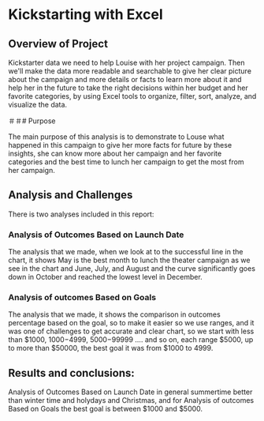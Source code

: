 # Kickstarting with Excel

## Overview of Project

Kickstarter data we need to help Louise with her project campaign. Then we'll make the data more readable and searchable to give her clear picture about the campaign and more details or facts to learn more about it and help her in the future to take the right decisions within her budget and her favorite categories, by using Excel tools to organize, filter, sort, analyze, and visualize the data.

＃＃# Purpose

The main purpose of this analysis is to demonstrate to Louse what happened in this campaign to give her more facts for future by these insights, she can know more about her campaign and her favorite categories and the best time to lunch her campaign to get the most from her campaign.

## Analysis and Challenges

There is two analyses included in this report:
### Analysis of Outcomes Based on Launch Date
The analysis that we made, when we look at to the successful line in the chart, it shows May is the best month to lunch the theater campaign as we see in the chart and June, July, and August and the curve significantly goes down in October and reached the lowest level in December.

 


### Analysis of outcomes Based on Goals
The analysis that we made, it shows the comparison in outcomes percentage based on the goal, so to make it easier so we use ranges, and it was one of challenges to get accurate and clear chart, so we start with less than $1000, $1000-$4999, $5000-$99999 …. and so on, each range $5000, up to more than $50000, the best goal it was from $1000 to 4999.

 


## Results and conclusions: 

Analysis of Outcomes Based on Launch Date in general summertime better than winter time and holydays and Christmas, and for Analysis of outcomes Based on Goals the best goal is between $1000 and $5000.

